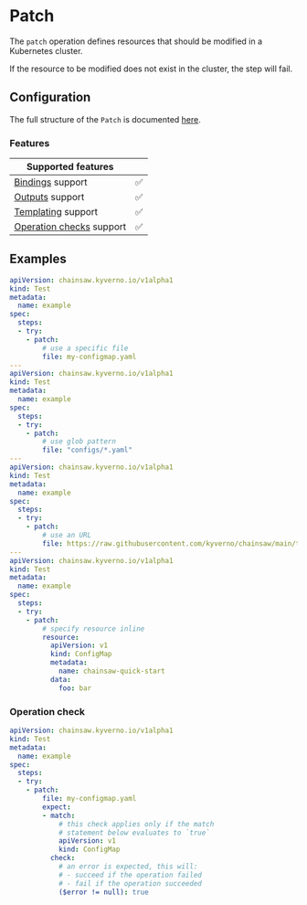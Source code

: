 # Patch

The `patch` operation defines resources that should be modified in a Kubernetes cluster.

If the resource to be modified does not exist in the cluster, the step will fail.

## Configuration

The full structure of the `Patch` is documented [here](../reference/apis/chainsaw.v1alpha1.md#chainsaw-kyverno-io-v1alpha1-Patch).

### Features

| Supported features                                 |                    |
|----------------------------------------------------|:------------------:|
| [Bindings](../general/bindings.md) support         | :white_check_mark: |
| [Outputs](../general/outputs.md) support           | :white_check_mark: |
| [Templating](../general/templating.md) support     | :white_check_mark: |
| [Operation checks](../general/checks.md) support   | :white_check_mark: |

## Examples

```yaml
apiVersion: chainsaw.kyverno.io/v1alpha1
kind: Test
metadata:
  name: example
spec:
  steps:
  - try:
    - patch:
        # use a specific file
        file: my-configmap.yaml
---
apiVersion: chainsaw.kyverno.io/v1alpha1
kind: Test
metadata:
  name: example
spec:
  steps:
  - try:
    - patch:
        # use glob pattern
        file: "configs/*.yaml"
---
apiVersion: chainsaw.kyverno.io/v1alpha1
kind: Test
metadata:
  name: example
spec:
  steps:
  - try:
    - patch:
        # use an URL
        file: https://raw.githubusercontent.com/kyverno/chainsaw/main/testdata/resource/valid.yaml
---
apiVersion: chainsaw.kyverno.io/v1alpha1
kind: Test
metadata:
  name: example
spec:
  steps:
  - try:
    - patch:
        # specify resource inline
        resource:
          apiVersion: v1
          kind: ConfigMap
          metadata:
            name: chainsaw-quick-start
          data:
            foo: bar
```

### Operation check

```yaml
apiVersion: chainsaw.kyverno.io/v1alpha1
kind: Test
metadata:
  name: example
spec:
  steps:
  - try:
    - patch:
        file: my-configmap.yaml
        expect:
        - match:
            # this check applies only if the match
            # statement below evaluates to `true`
            apiVersion: v1
            kind: ConfigMap
          check:
            # an error is expected, this will:
            # - succeed if the operation failed
            # - fail if the operation succeeded
            ($error != null): true
```

